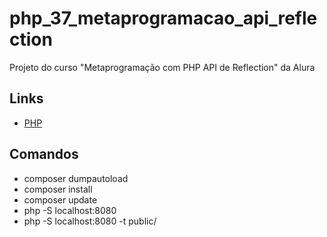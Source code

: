 # php_37_metaprogramacao_api_reflection

Projeto do curso "Metaprogramação com PHP API de Reflection" da Alura

## Links

- [PHP](https://www.php.net/)

## Comandos

- composer dumpautoload
- composer install
- composer update
- php -S localhost:8080
- php -S localhost:8080 -t public/
